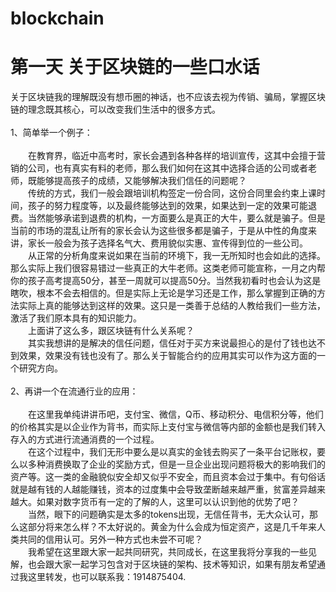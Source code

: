# blockchain
# 第一天 关于区块链的一些口水话<br>
关于区块链我的理解既没有想币圈的神话，也不应该去视为传销、骗局，掌握区块链的理念既其核心，可以改变我们生活中的很多方式。<br><br>
1、简单举一个例子：<br><br>
　　在教育界，临近中高考时，家长会遇到各种各样的培训宣传，这其中会擅于营销的公司，也有真实有料的老师，那么我们如何在这其中选择合适的公司或者老师，既能够提高孩子的成绩，又能够解决我们信任的问题呢？<br>
　　传统的方式，我们一般会跟培训机构签定一份合同，这份合同里会约束上课时间，孩子的努力程度等，以及最终能够达到的效果，如果达到一定的效果可能退费。当然能够承诺到退费的机构，一方面要么是真正的大牛，要么就是骗子。但是当前的市场的混乱让所有的家长会认为这些很多都是骗子，于是从中性的角度来讲，家长一般会为孩子选择名气大、费用貌似实惠、宣传得到位的一些公司。<br>
　　从正常的分析角度来说如果在当前的环境下，我一无所知时也会如此的选择。那么实际上我们很容易错过一些真正的大牛老师。这类老师可能宣称，一月之内帮你的孩子高考提高50分，甚至一周就可以提高50分。当然我初看时也会认为这是瞎吹，根本不会去相信的。但是实际上无论是学习还是工作，那么掌握到正确的方法实际上真的能够达到这样的效果。这只是一类善于总结的人教给我们一些方法，激活了我们原本具有的知识能力。<br>
　　上面讲了这么多，跟区块链有什么关系呢？<br>
　　其实我想讲的是解决的信任问题，信任对于买方来说最担心的是付了钱也达不到效果，效果没有钱也没有了。那么关于智能合约的应用其实可以作为这方面的一个研究方向。<br><br>
2、再讲一个在流通行业的应用：<br><br>
　　在这里我单纯讲讲币吧，支付宝、微信，Q币、移动积分、电信积分等，他们的价格其实是以企业作为背书，而实际上支付宝与微信等内部的金额也是我们转入存入的方式进行流通消费的一个过程。<br>
　　在这个过程中，我们无形中要么是以真实的金钱去购买了一条平台记账权，要么以多种消费换取了企业的奖励方式，但是一旦企业出现问题将极大的影响我们的资产等。这一类的金融貌似安全却又似乎不安全，而且资本会过于集中。有句俗话就是越有钱的人越能赚钱，资本的过度集中会导致垄断越来越严重，贫富差异越来越大。如果对数字货币有一定的了解的人，这里可以认识到他的优势了吧？<br>
　　当然，眼下的问题确实是太多的tokens出现，无信任背书，无大众认可，那么这部分将来怎么样？不太好说的。黄金为什么会成为恒定资产，这是几千年来人类共同的信用认可。另外一种方式也未尝不可呢？<br>
　　我希望在这里跟大家一起共同研究，共同成长，在这里我将分享我的一些见解，也会跟大家一起学习包含对于区块链的架构、技术等知识，如果有朋友希望通过我这里转发，也可以联系我：1914875404.
   
